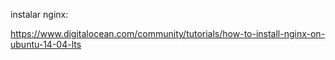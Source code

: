 instalar nginx:

https://www.digitalocean.com/community/tutorials/how-to-install-nginx-on-ubuntu-14-04-lts
